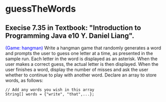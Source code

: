 # guessTheWords
## Execise 7.35 in Textbook: "Introduction to Programming Java e10 Y. Daniel Liang".

<span style="color:blue;">(Game: hangman)</span> Write a hangman game that randomly generates a word and
prompts the user to guess one letter at a time, as presented in the sample run.
Each letter in the word is displayed as an asterisk. When the user makes a correct
guess, the actual letter is then displayed. When the user finishes a word, display
the number of misses and ask the user whether to continue to play with another
word. Declare an array to store words, as follows:
```
// Add any words you wish in this array
String[] words = {"write", "that",...};
```
